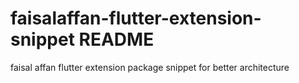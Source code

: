 # faisalaffan-flutter-extension-snippet README

faisal affan flutter extension package snippet for better architecture